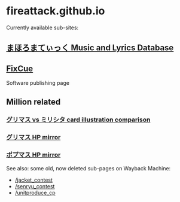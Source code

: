 # fireattack.github.io

Currently available sub-sites:

## [まほろまてぃっく Music and Lyrics Database](https://fireattack.github.io/mahoromaticdb/)

## [FixCue](https://fireattack.github.io/FixCue/)

Software publishing page

## Million related
### [グリマス vs ミリシタ card illustration comparison](https://fireattack.github.io/million/card/)

### [グリマス HP mirror](https://fireattack.github.io/million/greemas/www.bandainamcoent.co.jp/cs/list/idolmaster/million_live/)

### [ポプマス HP mirror](https://fireattack.github.io/million/poplinks/poplinks.idolmaster-official.jp/)

See also: some old, now deleted sub-pages on Wayback Machine:
* [/jacket_contest](https://web.archive.org/web/20210516080931/https://poplinks.idolmaster-official.jp/jacket_contest/)
* [/senryu_contest](https://web.archive.org/web/20210710101822/https://poplinks.idolmaster-official.jp/senryu_contest/)
* [/unitproduce_cp](https://web.archive.org/web/20210621170940/https://poplinks.idolmaster-official.jp/unitproduce_cp/)

